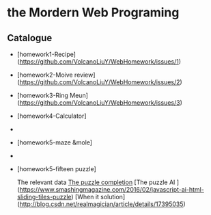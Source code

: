 # the Mordern Web Programing


##  Catalogue


* [homework1-Recipe] (https://github.com/VolcanoLiuY/WebHomework/issues/1)

* [homework2-Moive review] (https://github.com/VolcanoLiuY/WebHomework/issues/2)

* [homework3-Ring Meun] (https://github.com/VolcanoLiuY/WebHomework/issues/3)

* [homework4-Calculator]
*  
* [homework5-maze &mole]
* 
* [homework5-fifteen puzzle] 

  The relevant data 
  [The puzzle completion](https://www.sitepoint.com/image-manipulation-with-html5-canvas-a-sliding-puzzle-2/)
	[The puzzle AI ] (https://www.smashingmagazine.com/2016/02/javascript-ai-html-sliding-tiles-puzzle)
	[When it solution] (http://blog.csdn.net/realmagician/article/details/17395035)

